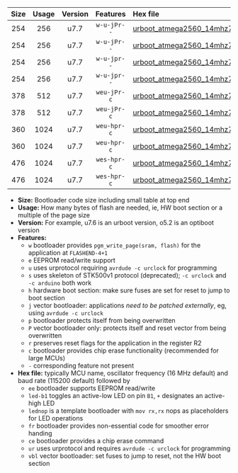 |Size|Usage|Version|Features|Hex file|
|:-:|:-:|:-:|:-:|:--|
|254|256|u7.7|`w-u-jPr--`|[urboot_atmega2560_14mhz7456_115200bps_led+b7_ur_vbl.hex](https://raw.githubusercontent.com/stefanrueger/urboot.hex/main/mcus/atmega2560/fcpu_14mhz7456/115200_bps/urboot_atmega2560_14mhz7456_115200bps_led+b7_ur_vbl.hex)|
|254|256|u7.7|`w-u-jPr--`|[urboot_atmega2560_14mhz7456_115200bps_lednop_ur_vbl.hex](https://raw.githubusercontent.com/stefanrueger/urboot.hex/main/mcus/atmega2560/fcpu_14mhz7456/115200_bps/urboot_atmega2560_14mhz7456_115200bps_lednop_ur_vbl.hex)|
|254|256|u7.7|`w-u-jpr--`|[urboot_atmega2560_14mhz7456_115200bps_led+b7_fr_ur_vbl.hex](https://raw.githubusercontent.com/stefanrueger/urboot.hex/main/mcus/atmega2560/fcpu_14mhz7456/115200_bps/urboot_atmega2560_14mhz7456_115200bps_led+b7_fr_ur_vbl.hex)|
|254|256|u7.7|`w-u-jpr--`|[urboot_atmega2560_14mhz7456_115200bps_lednop_fr_ur_vbl.hex](https://raw.githubusercontent.com/stefanrueger/urboot.hex/main/mcus/atmega2560/fcpu_14mhz7456/115200_bps/urboot_atmega2560_14mhz7456_115200bps_lednop_fr_ur_vbl.hex)|
|378|512|u7.7|`weu-jPr-c`|[urboot_atmega2560_14mhz7456_115200bps_ee_led+b7_fr_ce_ur_vbl.hex](https://raw.githubusercontent.com/stefanrueger/urboot.hex/main/mcus/atmega2560/fcpu_14mhz7456/115200_bps/urboot_atmega2560_14mhz7456_115200bps_ee_led+b7_fr_ce_ur_vbl.hex)|
|378|512|u7.7|`weu-jPr-c`|[urboot_atmega2560_14mhz7456_115200bps_ee_lednop_fr_ce_ur_vbl.hex](https://raw.githubusercontent.com/stefanrueger/urboot.hex/main/mcus/atmega2560/fcpu_14mhz7456/115200_bps/urboot_atmega2560_14mhz7456_115200bps_ee_lednop_fr_ce_ur_vbl.hex)|
|360|1024|u7.7|`weu-hpr-c`|[urboot_atmega2560_14mhz7456_115200bps_ee_led+b7_fr_ce_ur.hex](https://raw.githubusercontent.com/stefanrueger/urboot.hex/main/mcus/atmega2560/fcpu_14mhz7456/115200_bps/urboot_atmega2560_14mhz7456_115200bps_ee_led+b7_fr_ce_ur.hex)|
|360|1024|u7.7|`weu-hpr-c`|[urboot_atmega2560_14mhz7456_115200bps_ee_lednop_fr_ce_ur.hex](https://raw.githubusercontent.com/stefanrueger/urboot.hex/main/mcus/atmega2560/fcpu_14mhz7456/115200_bps/urboot_atmega2560_14mhz7456_115200bps_ee_lednop_fr_ce_ur.hex)|
|476|1024|u7.7|`wes-hpr-c`|[urboot_atmega2560_14mhz7456_115200bps_ee_led+b7_fr_ce.hex](https://raw.githubusercontent.com/stefanrueger/urboot.hex/main/mcus/atmega2560/fcpu_14mhz7456/115200_bps/urboot_atmega2560_14mhz7456_115200bps_ee_led+b7_fr_ce.hex)|
|476|1024|u7.7|`wes-hpr-c`|[urboot_atmega2560_14mhz7456_115200bps_ee_lednop_fr_ce.hex](https://raw.githubusercontent.com/stefanrueger/urboot.hex/main/mcus/atmega2560/fcpu_14mhz7456/115200_bps/urboot_atmega2560_14mhz7456_115200bps_ee_lednop_fr_ce.hex)|

- **Size:** Bootloader code size including small table at top end
- **Usage:** How many bytes of flash are needed, ie, HW boot section or a multiple of the page size
- **Version:** For example, u7.6 is an urboot version, o5.2 is an optiboot version
- **Features:**
  + `w` bootloader provides `pgm_write_page(sram, flash)` for the application at `FLASHEND-4+1`
  + `e` EEPROM read/write support
  + `u` uses urprotocol requiring `avrdude -c urclock` for programming
  + `s` uses skeleton of STK500v1 protocol (deprecated); `-c urclock` and `-c arduino` both work
  + `h` hardware boot section: make sure fuses are set for reset to jump to boot section
  + `j` vector bootloader: applications *need to be patched externally*, eg, using `avrdude -c urclock`
  + `p` bootloader protects itself from being overwritten
  + `P` vector bootloader only: protects itself and reset vector from being overwritten
  + `r` preserves reset flags for the application in the register R2
  + `c` bootloader provides chip erase functionality (recommended for large MCUs)
  + `-` corresponding feature not present
- **Hex file:** typically MCU name, oscillator frequency (16 MHz default) and baud rate (115200 default) followed by
  + `ee` bootloader supports EEPROM read/write
  + `led-b1` toggles an active-low LED on pin `B1`, `+` designates an active-high LED
  + `lednop` is a template bootloader with `mov rx,rx` nops as placeholders for LED operations
  + `fr` bootloader provides non-essential code for smoother error handing
  + `ce` bootloader provides a chip erase command
  + `ur` uses urprotocol and requires `avrdude -c urclock` for programming
  + `vbl` vector bootloader: set fuses to jump to reset, not the HW boot section
